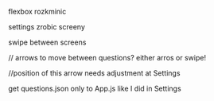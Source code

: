 flexbox rozkminic

settings zrobic screeny

swipe between screens 

// arrows to move between questions? either arros or swipe!

 //position of this arrow needs adjustment at Settings

 get questions.json only to App.js like I did in Settings